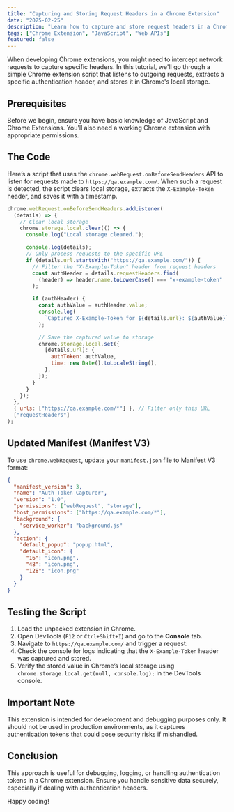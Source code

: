 ```yaml
---
title: "Capturing and Storing Request Headers in a Chrome Extension"
date: "2025-02-25"
description: "Learn how to capture and store request headers in a Chrome extension using webRequest API."
tags: ["Chrome Extension", "JavaScript", "Web APIs"]
featured: false
---
```


When developing Chrome extensions, you might need to intercept network requests to capture specific headers. In this tutorial, we'll go through a simple Chrome extension script that listens to outgoing requests, extracts a specific authentication header, and stores it in Chrome's local storage.

## Prerequisites

Before we begin, ensure you have basic knowledge of JavaScript and Chrome Extensions. You'll also need a working Chrome extension with appropriate permissions.

## The Code

Here’s a script that uses the `chrome.webRequest.onBeforeSendHeaders` API to listen for requests made to `https://qa.example.com/`. When such a request is detected, the script clears local storage, extracts the `X-Example-Token` header, and saves it with a timestamp.

```javascript
chrome.webRequest.onBeforeSendHeaders.addListener(
  (details) => {
    // Clear local storage
    chrome.storage.local.clear(() => {
      console.log("Local storage cleared.");

      console.log(details);
      // Only process requests to the specific URL
      if (details.url.startsWith("https://qa.example.com/")) {
        // Filter the "X-Example-Token" header from request headers
        const authHeader = details.requestHeaders.find(
          (header) => header.name.toLowerCase() === "x-example-token"
        );

        if (authHeader) {
          const authValue = authHeader.value;
          console.log(
            `Captured X-Example-Token for ${details.url}: ${authValue}`
          );

          // Save the captured value to storage
          chrome.storage.local.set({
            [details.url]: {
              authToken: authValue,
              time: new Date().toLocaleString(),
            },
          });
        }
      }
    });
  },
  { urls: ["https://qa.example.com/*"] }, // Filter only this URL
  ["requestHeaders"]
);
```

## Updated Manifest (Manifest V3)

To use `chrome.webRequest`, update your `manifest.json` file to Manifest V3 format:

```json
{
  "manifest_version": 3,
  "name": "Auth Token Capturer",
  "version": "1.0",
  "permissions": ["webRequest", "storage"],
  "host_permissions": ["https://qa.example.com/*"],
  "background": {
    "service_worker": "background.js"
  },
  "action": {
    "default_popup": "popup.html",
    "default_icon": {
      "16": "icon.png",
      "48": "icon.png",
      "128": "icon.png"
    }
  }
}
```

## Testing the Script

1. Load the unpacked extension in Chrome.
2. Open DevTools (`F12` or `Ctrl+Shift+I`) and go to the **Console** tab.
3. Navigate to `https://qa.example.com/` and trigger a request.
4. Check the console for logs indicating that the `X-Example-Token` header was captured and stored.
5. Verify the stored value in Chrome’s local storage using `chrome.storage.local.get(null, console.log);` in the DevTools console.

## Important Note

This extension is intended for development and debugging purposes only. It should not be used in production environments, as it captures authentication tokens that could pose security risks if mishandled.

## Conclusion

This approach is useful for debugging, logging, or handling authentication tokens in a Chrome extension. Ensure you handle sensitive data securely, especially if dealing with authentication headers.

Happy coding!
